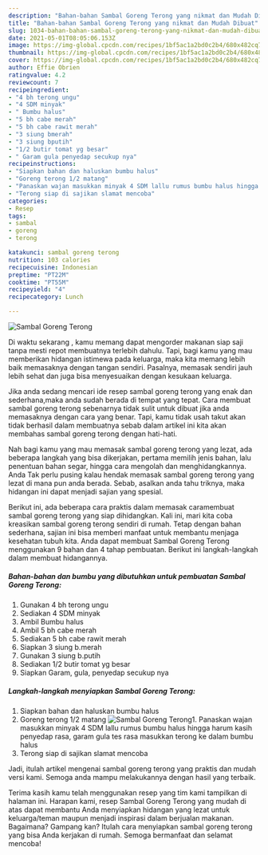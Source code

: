 ```yaml
---
description: "Bahan-bahan Sambal Goreng Terong yang nikmat dan Mudah Dibuat"
title: "Bahan-bahan Sambal Goreng Terong yang nikmat dan Mudah Dibuat"
slug: 1034-bahan-bahan-sambal-goreng-terong-yang-nikmat-dan-mudah-dibuat
date: 2021-05-01T08:05:06.153Z
image: https://img-global.cpcdn.com/recipes/1bf5ac1a2bd0c2b4/680x482cq70/sambal-goreng-terong-foto-resep-utama.jpg
thumbnail: https://img-global.cpcdn.com/recipes/1bf5ac1a2bd0c2b4/680x482cq70/sambal-goreng-terong-foto-resep-utama.jpg
cover: https://img-global.cpcdn.com/recipes/1bf5ac1a2bd0c2b4/680x482cq70/sambal-goreng-terong-foto-resep-utama.jpg
author: Effie Obrien
ratingvalue: 4.2
reviewcount: 7
recipeingredient:
- "4 bh terong ungu"
- "4 SDM minyak"
- " Bumbu halus"
- "5 bh cabe merah"
- "5 bh cabe rawit merah"
- "3 siung bmerah"
- "3 siung bputih"
- "1/2 butir tomat yg besar"
- " Garam gula penyedap secukup nya"
recipeinstructions:
- "Siapkan bahan dan haluskan bumbu halus"
- "Goreng terong 1/2 matang"
- "Panaskan wajan masukkan minyak 4 SDM lallu rumus bumbu halus hingga harum kasih penyedap rasa, garam gula tes rasa masukkan terong ke dalam bumbu halus"
- "Terong siap di sajikan slamat mencoba"
categories:
- Resep
tags:
- sambal
- goreng
- terong

katakunci: sambal goreng terong 
nutrition: 103 calories
recipecuisine: Indonesian
preptime: "PT22M"
cooktime: "PT55M"
recipeyield: "4"
recipecategory: Lunch

---
```



![Sambal Goreng Terong](https://img-global.cpcdn.com/recipes/1bf5ac1a2bd0c2b4/680x482cq70/sambal-goreng-terong-foto-resep-utama.jpg)

Di waktu  sekarang , kamu memang dapat mengorder makanan siap saji tanpa mesti repot membuatnya terlebih dahulu. Tapi, bagi kamu yang mau memberikan hidangan istimewa pada keluarga, maka kita memang lebih baik memasaknya dengan tangan sendiri. Pasalnya, memasak sendiri jauh lebih sehat dan juga bisa menyesuaikan dengan kesukaan keluarga.

Jika anda sedang mencari ide resep sambal goreng terong yang enak dan sederhana,maka anda sudah berada di tempat yang tepat. Cara membuat sambal goreng terong  sebenarnya tidak sulit untuk dibuat jika anda memasaknya dengan cara yang benar. Tapi, kamu tidak usah takut akan tidak berhasil dalam membuatnya 
sebab dalam artikel ini kita akan membahas sambal goreng terong dengan hati-hati.  



Nah bagi kamu yang mau memasak sambal goreng terong yang lezat, ada beberapa langkah yang bisa dikerjakan, pertama memilih jenis bahan, lalu penentuan bahan segar, hingga cara mengolah dan menghidangkannya. Anda Tak perlu pusing kalau hendak memasak sambal goreng terong yang lezat di mana pun anda berada. Sebab, asalkan anda  tahu triknya, maka hidangan ini dapat menjadi sajian yang spesial.

Berikut ini, ada beberapa cara praktis  dalam memasak caramembuat sambal goreng terong yang siap dihidangkan. Kali ini, mari kita coba kreasikan sambal goreng terong sendiri di rumah. Tetap dengan bahan sederhana, sajian ini bisa memberi manfaat untuk membantu menjaga kesehatan tubuh kita. Anda dapat membuat Sambal Goreng Terong menggunakan 9 bahan dan 4 tahap pembuatan. Berikut ini langkah-langkah dalam membuat hidangannya.

<!--inarticleads1-->

##### Bahan-bahan dan bumbu yang dibutuhkan untuk pembuatan Sambal Goreng Terong:

1. Gunakan 4 bh terong ungu
1. Sediakan 4 SDM minyak
1. Ambil  Bumbu halus
1. Ambil 5 bh cabe merah
1. Sediakan 5 bh cabe rawit merah
1. Siapkan 3 siung b.merah
1. Gunakan 3 siung b.putih
1. Sediakan 1/2 butir tomat yg besar
1. Siapkan  Garam, gula, penyedap secukup nya




<!--inarticleads2-->

##### Langkah-langkah menyiapkan Sambal Goreng Terong:

1. Siapkan bahan dan haluskan bumbu halus
1. Goreng terong 1/2 matang
<img src="https://img-global.cpcdn.com/steps/10e5490dc0e25559/160x128cq70/sambal-goreng-terong-langkah-memasak-2-foto.jpg" alt="Sambal Goreng Terong">1. Panaskan wajan masukkan minyak 4 SDM lallu rumus bumbu halus hingga harum kasih penyedap rasa, garam gula tes rasa masukkan terong ke dalam bumbu halus
1. Terong siap di sajikan slamat mencoba




Jadi, itulah artikel mengenai  sambal goreng terong  yang praktis dan mudah versi kami. Semoga anda mampu melakukannya dengan hasil yang terbaik. 

Terima kasih kamu telah menggunakan resep yang tim kami tampilkan di halaman ini. Harapan kami, resep  Sambal Goreng Terong yang mudah di atas dapat membantu Anda menyiapkan hidangan yang lezat untuk keluarga/teman maupun menjadi inspirasi dalam berjualan makanan. Bagaimana? Gampang kan? Itulah cara menyiapkan sambal goreng terong yang bisa Anda kerjakan di rumah. Semoga bermanfaat dan selamat mencoba!

